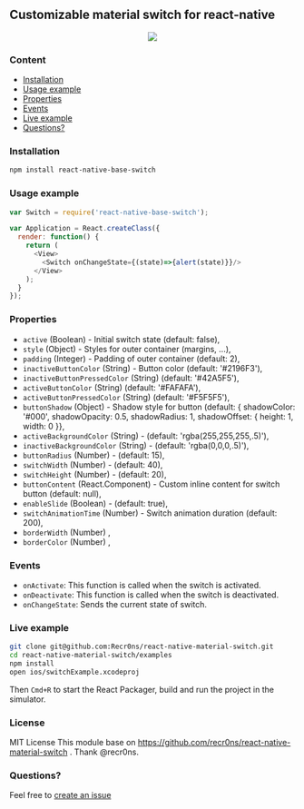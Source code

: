 ## Customizable material switch for react-native
<p align="center">
    <img src ="http://oi57.tinypic.com/2rysl94.jpg" />
</p>

### Content
- [Installation](#installation)
- [Usage example](#usage-example)
- [Properties](#properties)
- [Events](#events)
- [Live example](#live-example)
- [Questions?](#questions)

### Installation
```bash
npm install react-native-base-switch
```

### Usage example
```javascript
var Switch = require('react-native-base-switch');

var Application = React.createClass({
  render: function() {
    return (
      <View>
        <Switch onChangeState={(state)=>{alert(state)}}/>
      </View>
    );
  }
});
```

### Properties
* `active` (Boolean) - Initial switch state (default: false),
* `style` (Object) - Styles for outer container (margins, ...),
* `padding` (Integer) - Padding of outer container (default: 2),
* `inactiveButtonColor` (String) - Button color  (default: '#2196F3'),
* `inactiveButtonPressedColor` (String) (default: '#42A5F5'),
* `activeButtonColor` (String) (default: '#FAFAFA'),
* `activeButtonPressedColor` (String) (default: '#F5F5F5'),
* `buttonShadow` (Object) - Shadow style for button (default: { shadowColor: '#000', shadowOpacity: 0.5, shadowRadius: 1, shadowOffset: { height: 1, width: 0 }},
* `activeBackgroundColor` (String) - (default: 'rgba(255,255,255,.5)'),
* `inactiveBackgroundColor` (String) - (default: 'rgba(0,0,0,.5)'),
* `buttonRadius` (Number) - (default: 15),
* `switchWidth` (Number) - (default: 40),
* `switchHeight` (Number) - (default: 20),
* `buttonContent` (React.Component) - Custom inline content for switch button (default: null),
* `enableSlide` (Boolean) - (default: true),
* `switchAnimationTime` (Number) - Switch animation duration (default: 200),
* `borderWidth` (Number) ,
* `borderColor` (Number) ,

### Events
* `onActivate`: This function is called when the switch is activated.
* `onDeactivate`: This function is called when the switch is deactivated.
* `onChangeState`: Sends the current state of switch.

### Live example
```sh
git clone git@github.com:Recr0ns/react-native-material-switch.git
cd react-native-material-switch/examples
npm install
open ios/switchExample.xcodeproj
```
Then `Cmd+R` to start the React Packager, build and run the project in the simulator.

### License
MIT License
This module base on https://github.com/recr0ns/react-native-material-switch . Thank @recr0ns.
### Questions?
Feel free to [create an issue](https://github.com/tiempham/react-native-base-switch.git/issues)

